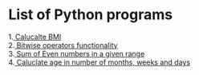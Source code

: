 # List of Python programs

1.<a href="https://github.com/AnandTenneti/project_python/blob/main/bmi_caluclation.py"> Calucalte BMI</a><br>
2.<a href="https://github.com/AnandTenneti/project_python/blob/main/bitwise_operators_assignment.py"> Bitwise operators functionality</a><br>
3.<a href="https://github.com/AnandTenneti/project_python/blob/main/sum_of_even.py"> Sum of Even numbers in a given range</a><br>
4.<a href="https://github.com/AnandTenneti/project_python/blob/main/age_caluclation.py"> Caluclate age in number of months, weeks and days</a><br>
